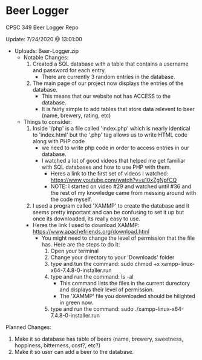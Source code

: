 # Beer Logger
 CPSC 349 Beer Logger Repo

Update: 7/24/2020 @ 13:01:00
- Uploads: Beer-Logger.zip
  - Notable Changes: 
    1. Created a SQL database with a table that contains a username and password for each entry. 
       - There are currently 3 random entries in the database. 
    2. The main page of our project now displays the entries of the database. 
       - This means that our website not has ACCESS to the database. 
       - It is fairly simple to add tables that store data relevent to beer (name, brewery, rating, etc) 
  - Things to consider:
    1. Inside '/php' is a file called 'index.php' which is nearly identical to 'index.html' but the '.php' tag allows us to write HTML code along with PHP code 
       - we need to write php code in order to access entries in our database. 
       - I watched a lot of good videos that helped me get familiar with SQL databases and how to use PHP with them. 
           * Heres a link to the first set of videos I watched: https://www.youtube.com/watch?v=u10xZgNpfCQ
           * NOTE: I started on video #29 and watched until #36 and the rest of my knowledge came from messing around with the code myself. 
    2. I used a program called 'XAMMP' to create the database and it seems pretty important and can be confusing to set it up but once its downloaded, its really easy to use.
      - Heres the link I used to download XAMMP: https://www.apachefriends.org/download.html
        - You might need to change the level of permission that the file has.
           Here are the steps to do it: 
             1. Open your terminal
             2. Change your directory to your 'Downloads' folder
             3. type and tun the command: sudo chmod +x xampp-linux-x64-7.4.8-0-installer.run
             4. type and run the command: ls -al
                  * This command lists the files in the current durectory and displays their level of permission. 
                  * The 'XAMMP' file you downloaded should be hilighted in green now.
             5. type and run the command: sudo ./xampp-linux-x64-7.4.8-0-installer.run
             
 Planned Changes: 
 1. Make it so database has table of beers (name, brewery, sweetness, hoppiness, bitterness, cost?, etc?)
 2. Make it so user can add a beer to the database. 
             
